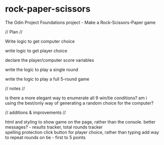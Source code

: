 # rock-paper-scissors
The Odin Project  Foundations project - Make a Rock-Scissors-Paper game

// Plan //

Write logic to get computer choice

write logic to get player choice

declare the player/computer score variables

write the logic to play a single round

write the logic to play a full 5-round game

// notes //

is there a more elegant way to enumerate all 9 win/tie conditions?
am i using the best/only way of generating a random choice for the computer?

// additions & improvements //

html and styling to show game on the page, rather than the console.
better messages? - results tracker, total rounds tracker   
spelling protection
click button for player choice, rather than typing
add way to repeat rounds on tie - first to 5 points
